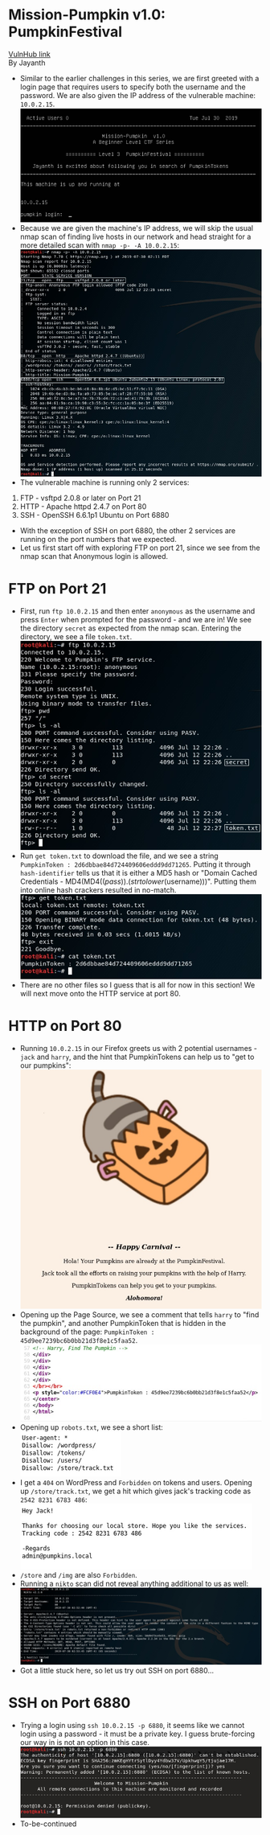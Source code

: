 # Mission-Pumpkin v1.0: PumpkinFestival
[VulnHub link](https://www.vulnhub.com/entry/mission-pumpkin-v10-pumpkinfestival,329/)  
By Jayanth

* Similar to the earlier challenges in this series, we are first greeted with a login page that requires users to specify both the username and the password. We are also given the IP address of the vulnerable machine: `10.0.2.15`.
![](/screenshots/pumpkinfestival/loginInitial.jpg)
* Because we are given the machine's IP address, we will skip the usual nmap scan of finding live hosts in our network and head straight for a more detailed scan with `nmap -p- -A 10.0.2.15`:
![](/screenshots/pumpkinfestival/hostFullScan.jpg)
* The vulnerable machine is running only 2 services:
1. FTP - vsftpd 2.0.8 or later on Port 21
2. HTTP - Apache httpd 2.4.7 on Port 80
3. SSH - OpenSSH 6.6.1p1 Ubuntu on Port 6880
* With the exception of SSH on port 6880, the other 2 services are running on the port numbers that we expected.
* Let us first start off with exploring FTP on port 21, since we see from the nmap scan that Anonymous login is allowed.

# FTP on Port 21
* First, run `ftp 10.0.2.15` and then enter `anonymous` as the username and press `Enter` when prompted for the password - and we are in! We see the directory `secret` as expected from the nmap scan. Entering the directory, we see a file `token.txt`.
![](/screenshots/pumpkinfestival/ftpLogin.jpg)
* Run `get token.txt` to download the file, and we see a string `PumpkinToken : 2d6dbbae84d724409606eddd9dd71265`. Putting it through `hash-identifier` tells us that it is either a MD5 hash or "Domain Cached Credentials - MD4(MD4(($pass)).(strtolower($username)))". Putting them into online hash crackers resulted in no-match.
![](/screenshots/pumpkinfestival/tokenTxt.jpg)
* There are no other files so I guess that is all for now in this section! We will next move onto the HTTP service at port 80.

# HTTP on Port 80
* Running `10.0.2.15` in our Firefox greets us with 2 potential usernames - `jack` and `harry`, and the hint that PumpkinTokens can help us to "get to our pumpkins": 
![](/screenshots/pumpkinfestival/siteHTTPPage.jpg)
* Opening up the Page Source, we see a comment that tells `harry` to "find the pumpkin", and another PumpkinToken that is hidden in the background of the page: `PumpkinToken : 45d9ee7239bc6b0bb21d3f8e1c5faa52`.
![](/screenshots/pumpkinfestival/siteHTTPPagePumpkinToken.jpg)
* Opening up `robots.txt`, we see a short list:
![](/screenshots/pumpkinfestival/robotsTxt.jpg)
* I get a `404` on WordPress and `Forbidden` on tokens and users. Opening up `/store/track.txt`, we get a hit which gives jack's tracking code as `2542 8231 6783 486`:
![](/screenshots/pumpkinfestival/storeTrackTxt.jpg)
* `/store` and `/img` are also `Forbidden`.
* Running a `nikto` scan did not reveal anything additional to us as well: 
![](/screenshots/pumpkinfestival/niktoScan.jpg)
* Got a little stuck here, so let us try out SSH on port 6880...

# SSH on Port 6880
* Trying a login using `ssh 10.0.2.15 -p 6880`, it seems like we cannot login using a password - it must be a private key. I guess brute-forcing our way in is not an option in this case.
![](/screenshots/pumpkinfestival/sshAttemptLogin.jpg)
* To-be-continued